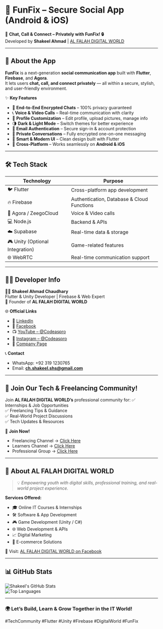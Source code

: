 # 💬 FunFix – Secure Social App (Android & iOS)

🚀 **Chat, Call & Connect – Privately with FunFix! 🔒**  
Developed by **Shakeel Ahmad** | [AL FALAH DIGITAL WORLD](https://www.facebook.com/alfalah.digitalworld)

---

## 📱 About the App

**FunFix** is a next-generation **social communication app** built with **Flutter**, **Firebase**, and **Agora**.  
It lets users **chat, call, and connect privately** — all within a secure, stylish, and user-friendly environment.

✨ **Key Features**
- 🔐 **End-to-End Encrypted Chats** – 100% privacy guaranteed  
- 📞 **Voice & Video Calls** – Real-time communication with clarity  
- 👤 **Profile Customization** – Edit profile, upload pictures, manage info  
- 🌗 **Dark & Light Mode** – Switch themes for better experience  
- 📧 **Email Authentication** – Secure sign-in & account protection  
- 💬 **Private Conversations** – Fully encrypted one-on-one messaging  
- 🧠 **Smart & Modern UI** – Clean design built with Flutter  
- 🔄 **Cross-Platform** – Works seamlessly on **Android & iOS**

---

## 🛠️ Tech Stack
| Technology | Purpose |
|-------------|----------|
| 🐦 Flutter | Cross-platform app development |
| 🔥 Firebase | Authentication, Database & Cloud Functions |
| 🧩 Agora / ZeegoCloud | Voice & Video calls |
| 💻 Node.js | Backend & APIs |
| ☁️ Supabase | Real-time data & storage |
| 🎮 Unity (Optional Integration) | Game-related features |
| 🌐 WebRTC | Real-time communication support |

---

## 🧑‍💻 Developer Info

👨‍💻 **Shakeel Ahmad Chaudhary**  
Flutter & Unity Developer | Firebase & Web Expert  
📍 Founder of **AL FALAH DIGITAL WORLD**

🌐 **Official Links**
- 🔗 [LinkedIn](https://www.linkedin.com/in/shakeel-ahmad-shs/)
- 📘 [Facebook](https://www.facebook.com/SHAKEELAHMAD.SHS)
- 📺 [YouTube – @Codeaspro](https://www.youtube.com/@Codeaspro)
- 📸 [Instagram – @Codeaspro](https://www.instagram.com/codeaspro)
- 💼 [Company Page](https://www.facebook.com/alfalah.digitalworld)

📞 **Contact**
- WhatsApp: +92 319 1230765  
- Email: **ch.shakeel.shs@gmail.com**

---

## 🧩 Join Our Tech & Freelancing Community!

Join **AL FALAH DIGITAL WORLD’s** professional community for:
✅ Internships & Job Opportunities  
✅ Freelancing Tips & Guidance  
✅ Real-World Project Discussions  
✅ Tech Updates & Resources  

📢 **Join Now!**
- Freelancing Channel → [Click Here](https://whatsapp.com/channel/0029Vb0v2ojKAwEfZXuslo08)
- Learners Channel → [Click Here](https://whatsapp.com/channel/0029Vb15OsUL7UVc9yPwEl0G)
- Professional Group → [Click Here](https://chat.whatsapp.com/BXUMDUionGz5shZbmxS5Jz)

---

## 🏢 About AL FALAH DIGITAL WORLD
> 💡 *Empowering youth with digital skills, professional training, and real-world project experience.*

**Services Offered:**
- 🎓 Online IT Courses & Internships  
- 🛠️ Software & App Development  
- 🎮 Game Development (Unity / C#)  
- 🌐 Web Development & APIs  
- 📈 Digital Marketing  
- 💼 E-commerce Solutions  

📍 Visit: [AL FALAH DIGITAL WORLD on Facebook](https://www.facebook.com/alfalah.digitalworld)

---

## 📊 GitHub Stats

![Shakeel's GitHub Stats](https://github-readme-stats.vercel.app/api?username=shakeel-ahmad-shs&show_icons=true&theme=tokyonight)  
![Top Languages](https://github-readme-stats.vercel.app/api/top-langs/?username=shakeel-ahmad-shs&layout=compact&theme=tokyonight)

---

### 🌍 Let’s Build, Learn & Grow Together in the IT World!  
#TechCommunity #Flutter #Unity #Firebase #DigitalWorld #FunFix
